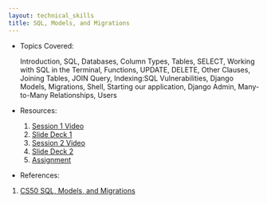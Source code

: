 ```yaml
---
layout: technical_skills
title: SQL, Models, and Migrations
---
```


- Topics Covered:

    Introduction, SQL, Databases, Column Types, Tables, SELECT, Working with SQL in the Terminal, Functions, UPDATE, DELETE, Other Clauses, Joining Tables, JOIN Query, Indexing:SQL Vulnerabilities, Django Models, Migrations, Shell, Starting our application, Django Admin, Many-to-Many Relationships, Users 

- Resources:
    1. [Session 1 Video]()
    2. [Slide Deck 1]()
    3. [Session 2 Video]()
    4. [Slide Deck 2]()
    5. [Assignment]()

- References:
1. [CS50 SQL, Models, and Migrations](https://cs50.harvard.edu/web/2020/weeks/4/)